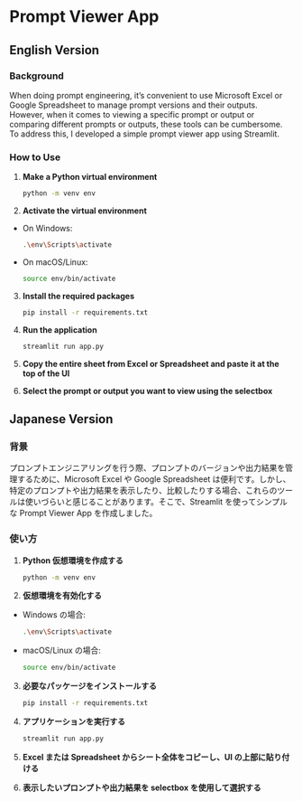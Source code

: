 # Prompt Viewer App

## English Version

### Background
When doing prompt engineering, it’s convenient to use Microsoft Excel or Google Spreadsheet to manage prompt versions and their outputs. However, when it comes to viewing a specific prompt or output or comparing different prompts or outputs, these tools can be cumbersome. To address this, I developed a simple prompt viewer app using Streamlit.

### How to Use

1. **Make a Python virtual environment**
    ```bash
    python -m venv env
    ```

2. **Activate the virtual environment**
- On Windows:
  ```bash
  .\env\Scripts\activate
  ```
- On macOS/Linux:
  ```bash
  source env/bin/activate
  ```

3. **Install the required packages**
    ```bash
    pip install -r requirements.txt
    ```

4. **Run the application**
    ```bash
    streamlit run app.py
    ```

5. **Copy the entire sheet from Excel or Spreadsheet and paste it at the top of the UI**

6. **Select the prompt or output you want to view using the selectbox**

## Japanese Version

### 背景
プロンプトエンジニアリングを行う際、プロンプトのバージョンや出力結果を管理するために、Microsoft Excel や Google Spreadsheet は便利です。しかし、特定のプロンプトや出力結果を表示したり、比較したりする場合、これらのツールは使いづらいと感じることがあります。そこで、Streamlit を使ってシンプルな Prompt Viewer App を作成しました。

### 使い方

1. **Python 仮想環境を作成する**
    ```bash
    python -m venv env
    ```

2. **仮想環境を有効化する**
- Windows の場合:
  ```bash
  .\env\Scripts\activate
  ```
- macOS/Linux の場合:
  ```bash
  source env/bin/activate
  ```

3. **必要なパッケージをインストールする**
    ```bash
    pip install -r requirements.txt
    ```

4. **アプリケーションを実行する**
    ```bash
    streamlit run app.py
    ```

5. **Excel または Spreadsheet からシート全体をコピーし、UI の上部に貼り付ける**

6. **表示したいプロンプトや出力結果を selectbox を使用して選択する**